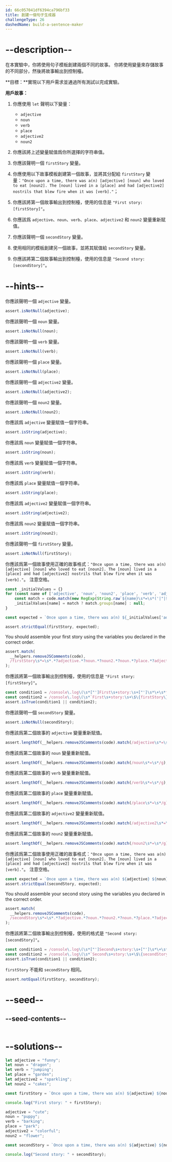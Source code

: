 ```yaml
---
id: 66c057041df6394ca796bf33
title: 創建一個句子生成器
challengeType: 26
dashedName: build-a-sentence-maker
---
```


# --description--

在本實驗中，你將使用句子模板創建兩個不同的故事。 你將使用變量來存儲故事的不同部分，然後將故事輸出到控制檯。

**目標：**實現以下用戶需求並通過所有測試以完成實驗。

**用戶故事：**

1. 你應使用 `let` 聲明以下變量：

    - `adjective`
    - `noun`
    - `verb`
    - `place`
    - `adjective2`
    - `noun2`

1. 你應該將上述變量賦值爲你所選擇的字符串值。

1. 你應該聲明一個 `firstStory` 變量。

1. 你應使用以下故事模板創建第一個故事，並將其分配給 `firstStory` 變量：`"Once upon a time, there was a(n) [adjective] [noun] who loved to eat [noun2]. The [noun] lived in a [place] and had [adjective2] nostrils that blew fire when it was [verb]."`；

1. 你應該將第一個故事輸出到控制檯，使用的信息是 `"First story: [firstStory]"`。

1. 你應該爲 `adjective`、`noun`、`verb`、`place`、`adjective2` 和 `noun2` 變量重新賦值。

1. 你應該聲明一個 `secondStory` 變量。

1. 使用相同的模板創建另一個故事，並將其賦值給 `secondStory` 變量。

1. 你應該將第二個故事輸出到控制檯，使用的信息是 `"Second story: [secondStory]"`。


# --hints--

你應該聲明一個 `adjective` 變量。

```js
assert.isNotNull(adjective);
```

你應該聲明一個 `noun` 變量。

```js
assert.isNotNull(noun);
```

你應該聲明一個 `verb` 變量。

```js
assert.isNotNull(verb);
```

你應該聲明一個 `place` 變量。

```js
assert.isNotNull(place);
```

你應該聲明一個 `adjective2` 變量。

```js
assert.isNotNull(adjective2);
```

你應該聲明一個 `noun2` 變量。

```js
assert.isNotNull(noun2);
```

你應該爲 `adjective` 變量賦值一個字符串。

```js
assert.isString(adjective);
```

你應該爲 `noun` 變量賦值一個字符串。

```js
assert.isString(noun);
```

你應該爲 `verb` 變量賦值一個字符串。

```js
assert.isString(verb);
```

你應該爲 `place` 變量賦值一個字符串。

```js
assert.isString(place);
```

你應該爲 `adjective2` 變量賦值一個字符串。

```js
assert.isString(adjective2);
```

你應該爲 `noun2` 變量賦值一個字符串。

```js
assert.isString(noun2);
```

你應該聲明一個 `firstStory` 變量。

```js
assert.isNotNull(firstStory);
```

你應該爲第一個故事使用正確的故事格式：`"Once upon a time, there was a(n) [adjective] [noun] who loved to eat [noun2]. The [noun] lived in a [place] and had [adjective2] nostrils that blew fire when it was [verb]."`。 注意空格。

```js
const _initialValues = {}
for (const name of ['adjective', 'noun', 'noun2', 'place', 'verb', 'adjective2']) {
    const match = code.match(new RegExp(String.raw`${name}\s*=\s*('|"|${'`'})(?<${name}>.*?)\1(?:,|;|\s|$)`, 'm'));
    _initialValues[name] = match ? match.groups[name] : null;
}

const expected = `Once upon a time, there was a(n) ${_initialValues['adjective']} ${_initialValues['noun']} who loved to eat ${_initialValues['noun2']}. The ${_initialValues['noun']} lived in a ${_initialValues['place']} and had ${_initialValues['adjective2']} nostrils that blew fire when it was ${_initialValues['verb']}.`;

assert.strictEqual(firstStory, expected);
```

You should assemble your first story using the variables you declared in the correct order.

```js
assert.match(
  __helpers.removeJSComments(code),
  /firstStory\s*=\s*.*?adjective.*?noun.*?noun2.*?noun.*?place.*?adjective2.*?verb/
);
```

你應該將第一個故事輸出到控制檯，使用的信息是 `"First story: [firstStory]"`。

```js
const condition1 = /console\.log\(\s*["']First\s+story:\s+["']\s*\+\s*firstStory\s*\);?/gm.test(code);
const condition2 = /console\.log\(\s*`First\s+story:\s+\$\{firstStory\}`\s*\);?/gm.test(code);
assert.isTrue(condition1 || condition2);
```

你應該聲明一個 `secondStory` 變量。

```js
assert.isNotNull(secondStory);
```

你應該爲第二個故事的 `adjective` 變量重新賦值。

```js
assert.lengthOf(__helpers.removeJSComments(code).match(/adjective\s*=\s*/g), 2);
```

你應該爲第二個故事的 `noun` 變量重新賦值。

```js
assert.lengthOf(__helpers.removeJSComments(code).match(/noun\s*=\s*/g), 2);
```

你應該爲第二個故事的 `verb` 變量重新賦值。

```js
assert.lengthOf(__helpers.removeJSComments(code).match(/verb\s*=\s*/g), 2);
```

你應該爲第二個故事的 `place` 變量重新賦值。

```js
assert.lengthOf(__helpers.removeJSComments(code).match(/place\s*=\s*/g), 2);
```

你應該爲第二個故事的 `adjective2` 變量重新賦值。

```js
assert.lengthOf(__helpers.removeJSComments(code).match(/adjective2\s*=\s*/g), 2);
```

你應該爲第二個故事的 `noun2` 變量重新賦值。

```js
assert.lengthOf(__helpers.removeJSComments(code).match(/noun2\s*=\s*/g), 2);
```

你應該爲第二個故事使用正確的故事格式：`"Once upon a time, there was a(n) [adjective] [noun] who loved to eat [noun2]. The [noun] lived in a [place] and had [adjective2] nostrils that blew fire when it was [verb]."`。 注意空格。

```js
const expected = `Once upon a time, there was a(n) ${adjective} ${noun} who loved to eat ${noun2}. The ${noun} lived in a ${place} and had ${adjective2} nostrils that blew fire when it was ${verb}.`;
assert.strictEqual(secondStory, expected);
```

You should assemble your second story using the variables you declared in the correct order.

```js
assert.match(
  __helpers.removeJSComments(code),
  /secondStory\s*=\s*.*?adjective.*?noun.*?noun2.*?noun.*?place.*?adjective2.*?verb/
);
```

你應該將第二個故事輸出到控制檯，使用的格式是 `"Second story: [secondStory]"`。

```js
const condition1 = /console\.log\(\s*["']Second\s+story:\s+["']\s*\+\s*secondStory\s*\);?/gm.test(code);
const condition2 = /console\.log\(\s*`Second\s+story:\s+\$\{secondStory\}`\s*\);?/gm.test(code);
assert.isTrue(condition1 || condition2);
```

`firstStory` 不能和 `secondStory` 相同。

```js
assert.notEqual(firstStory, secondStory);
```

# --seed--

## --seed-contents--

```js

```

# --solutions--

```js
let adjective = "funny";
let noun = "dragon";
let verb = "jumping";
let place = "garden";
let adjective2 = "sparkling";
let noun2 = "cakes";

const firstStory = `Once upon a time, there was a(n) ${adjective} ${noun} who loved to eat ${noun2}. The ${noun} lived in a ${place} and had ${adjective2} nostrils that blew fire when it was ${verb}.`;

console.log("First story: " + firstStory);

adjective = "cute";
noun = "puppy";
verb = "barking";
place = "park";
adjective2 = "colorful";
noun2 = "flower";

const secondStory = `Once upon a time, there was a(n) ${adjective} ${noun} who loved to eat ${noun2}. The ${noun} lived in a ${place} and had ${adjective2} nostrils that blew fire when it was ${verb}.`;

console.log("Second story: " + secondStory);
```

